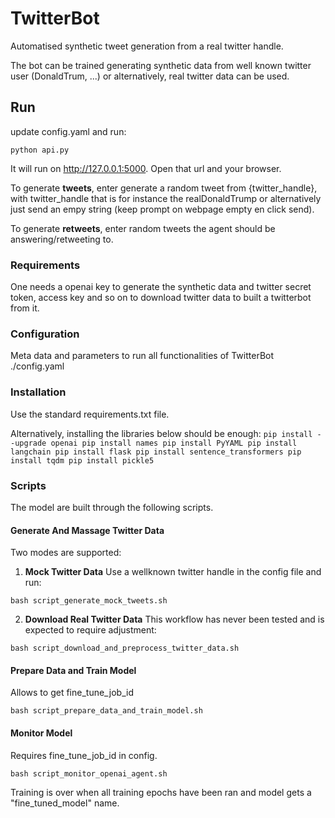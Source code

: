 # TwitterBot

Automatised synthetic tweet generation from a real twitter handle.

The bot can be trained generating synthetic data from well known twitter user (DonaldTrum, ...) 
or alternatively, real twitter data can be used.


## Run 
update config.yaml and run:

`python api.py`

It will run on http://127.0.0.1:5000. Open that url and your browser.


To generate **tweets**, enter generate a random tweet from {twitter_handle}, with twitter_handle that is for instance the realDonaldTrump or alternatively just send an empy string (keep prompt on webpage empty en click send).


To generate **retweets**, enter random tweets the agent should be answering/retweeting to. 


### Requirements
One needs a openai key to generate the synthetic data and twitter secret token, access key and so on to download twitter data to built a twitterbot from it.


### Configuration
Meta data and parameters to run all functionalities of TwitterBot 
./config.yaml


### Installation
Use the standard requirements.txt file. 

Alternatively, installing the libraries below should be enough:
`
pip install --upgrade openai
pip install names
pip install PyYAML
pip install langchain
pip install flask
pip install sentence_transformers
pip install tqdm
pip install pickle5
`


### Scripts

The model are built through the following scripts.

#### Generate And Massage Twitter Data
Two modes are supported:

1. **Mock Twitter Data**
Use a wellknown twitter handle in the config file and run:

`bash script_generate_mock_tweets.sh`

2. **Download Real Twitter Data**
This workflow has never been tested and is expected to require adjustment:

`bash script_download_and_preprocess_twitter_data.sh`


#### Prepare Data and Train Model
Allows to get fine_tune_job_id

`bash script_prepare_data_and_train_model.sh`


#### Monitor Model
Requires fine_tune_job_id in config.

`bash script_monitor_openai_agent.sh`

Training is over when all training epochs have been ran and model gets a "fine_tuned_model" name.